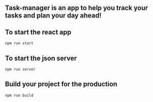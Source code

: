 ## Task-manager is an app to help you track your tasks and plan your day ahead!

## To start the react app
```
npm run start
```
## To start the json server
```
npm run server
```
## Build your project for the production
```
npm run build
```
